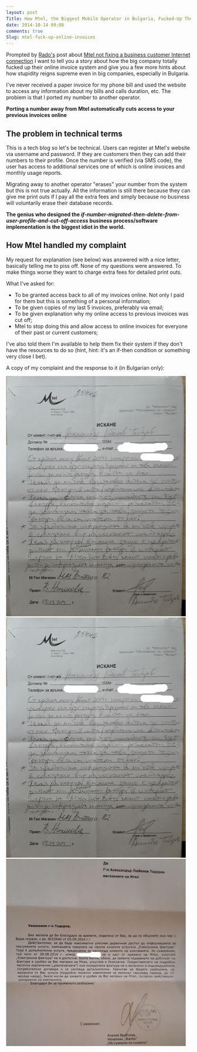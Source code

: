 ```yaml
---
layout: post
Title: How Mtel, the Biggest Mobile Operator in Bulgaria, Fucked-Up Their Online Invoice System
date: 2014-10-14 09:08
comments: true
Slug: mtel-fuck-up-online-invoices
---
```


Prompted by [Rado's](http://radorado.me/) post about
[Mtel not fixing a business customer Internet connection](https://www.facebook.com/radorado.radoslav.georgiev/posts/10204276374941470)
I want to tell you a story about how the big company totally fucked up their
online invoice system and give you a few more hints about how stupidity
reigns supreme even in big companies, especially in Bulgaria.

I've never received a paper invoice for my phone bill and used the website to access any information
about my bills and calls duration, etc. The problem is that I ported my number to another operator.

**Porting a number away from Mtel automatically cuts access to your previous invoices online**

The problem in technical terms
------------------------------

This is a tech blog so let's be technical. Users can register at Mtel's website via
username and password. If they are customers then they can add their numbers to their
profile. Once the number is verified (via SMS code), the user has access to additional services
one of which is online invoices and monthly usage reports.

Migrating away to another operator "erases" your number from the system but
this is not true actually. All the information is still there because they can give me
print outs if I pay all the extra fees and simply because no business will voluntarily
erase their database records.

**The genius who designed the *if-number-migrated-then-delete-from-user-profile-and-cut-off-access*
business process/software implementation is the biggest idiot in the world.**


How Mtel handled my complaint
-----------------------------

My request for
explanation (see below) was answered with a nice letter, basically telling me to piss off. None of my
questions were answered. To make things worse they want to charge extra fees for detailed print outs. 

What I've asked for:

* To be granted access back to all of my invoices online. Not only I paid for them but this
is something of a personal information;
* To be given copies of my last 5 invoices, preferably via email;
* To be given explanation why my online access to previous invoices was cut off;
* Mtel to stop doing this and allow access to online invoices for everyone of their past
or current customers;

I've also told them I'm available to help them fix their system if they don't have
the resources to do so (hint, hint: it's an if-then condition or something very close I bet).

A copy of my complaint and the response to it (in Bulgarian only):

!["Complaint"](/images/mtel/complaint_01.jpg "Complaint")
!["Complaint"](/images/mtel/complaint_01.jpg "Complaint")
!["Response"](/images/mtel/response.jpg "Response")



